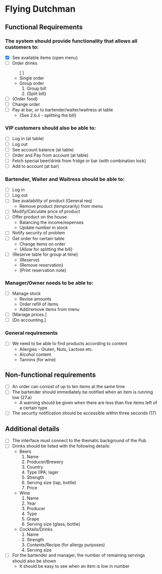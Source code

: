 # Flying Dutchman
## Functional Requirements
### The system should provide functionality that allows all customers to:
- [X] See available items (open menu)
- [ ] Order drinks <ul>[ ]</ul>
	- Single order
	- Group order
		1. Group bill
		2. {Split bill}
- [ ] {Order food}
- [ ] Change order
- [ ] Pay at bar, or to bartender/waiter/waitress at table
	- {See 2.b.ii - splitting the bill}

### VIP customers should also be able to:
- [ ] Log in (at table)
- [ ] Log out
- [ ] See account balance (at table)
- [ ] Order and Pay from account (at table)
- [ ] Fetch special beer/drink from fridge or bar (with combination lock)
- [ ] Add to account (at bar)

### Bartender, Waiter and Waitress should be able to:
- [ ] Log in
- [ ] Log out
- [ ] See availability of product (General req)
	- Remove product (temporarily) from menu
- [ ] Modify/Calculate price of product
- [ ] Offer product on the house
	- Balancing the income/expenses
	- Update number in stock
- [ ] Notify security of problem
- [ ] Get order for certain table
	- Change items on order
	- {Allow for splitting the bill}
- [ ] {Reserve table for group at time}
	- {Reserve}
	- {Remove reservation}
	- {Print reservation note}

### Manager/Owner needs to be able to:
- [ ] Manage stock
	- Revise amounts
	- Order refill of items
	- Add/remove items from menu
- [ ] [Manage prices.]
- [ ] [Do accounting.]

### General requirements
- [ ] We need to be able to find products according to content
	- Allergies - Gluten, Nuts, Lactose etc.
	- Alcohol content
	- Tannins (for wine)

## Non-functional requirements
- [ ] An order can consist of up to ten items at the same time
- [ ] The bartender should immediately be notified when an item is running low
(27.a)
	- A warning should be given when there are less than five items left of a certain
type
- [ ] The security notification should be accessible within three seconds (17)

## Additional details
- [ ] The interface must connect to the thematic background of the Pub
- [ ] Drinks should be listed with the following details:
	- Beers
		1. Name
		2. Producer/Brewery
		3. Country
		4. Type (IPA, lager
		5. Strength
		6. Serving size (tap, bottle)
		7. Price
	- Wine
		1. Name
		2. Year
		3. Producer
		4. Type
		5. Grape
		6. Serving size (glass, bottle)
	- Cocktails/Drinks
		1. Name
		2. Strength
		3. Contents/Recipe (for allergy purposes)
		4. Serving size
- [ ] For the bartender and manager, the number of remaining servings should also
be shown
	- It should be easy to see when an item is low in number